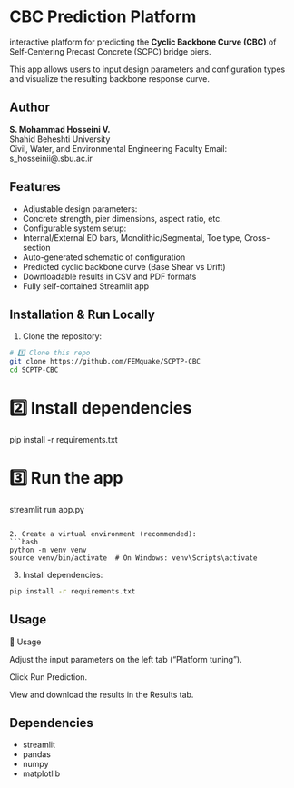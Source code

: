 #  CBC Prediction Platform

interactive platform for predicting the **Cyclic Backbone Curve (CBC)** of Self-Centering Precast Concrete (SCPC) bridge piers.

This app allows users to input design parameters and configuration types and visualize the resulting backbone response curve.  

## Author
**S. Mohammad Hosseini V.**  
Shahid Beheshti University  
Civil, Water, and Environmental Engineering Faculty 
Email: s_hosseinii@.sbu.ac.ir


## Features

- Adjustable design parameters:
- Concrete strength, pier dimensions, aspect ratio, etc.
- Configurable system setup:
- Internal/External ED bars, Monolithic/Segmental, Toe type, Cross-section
- Auto-generated schematic of configuration
- Predicted cyclic backbone curve (Base Shear vs Drift)
- Downloadable results in CSV and PDF formats
- Fully self-contained Streamlit app

##  Installation & Run Locally

1. Clone the repository:

```bash
# 1️⃣ Clone this repo
git clone https://github.com/FEMquake/SCPTP-CBC
cd SCPTP-CBC
```
# 2️⃣ Install dependencies
pip install -r requirements.txt

# 3️⃣ Run the app
streamlit run app.py
```

2. Create a virtual environment (recommended):
```bash
python -m venv venv
source venv/bin/activate  # On Windows: venv\Scripts\activate
```

3. Install dependencies:
```bash
pip install -r requirements.txt
```

## Usage

📘 Usage

Adjust the input parameters on the left tab (“Platform tuning”).

Click Run Prediction.

View and download the results in the Results tab.

## Dependencies

- streamlit
- pandas
- numpy
- matplotlib

